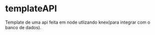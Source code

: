 # templateAPI
Template de uma api feita em node utlizando knex(para integrar com o banco de dados).
